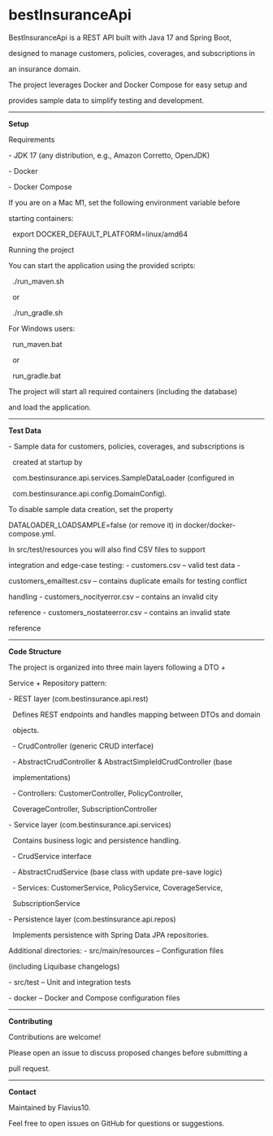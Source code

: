 # **bestInsuranceApi**



BestInsuranceApi is a REST API built with Java 17 and Spring Boot,

designed to manage customers, policies, coverages, and subscriptions in

an insurance domain.

The project leverages Docker and Docker Compose for easy setup and

provides sample data to simplify testing and development.



------------------------------------------------------------------------



**Setup**



Requirements



\-   JDK 17 (any distribution, e.g., Amazon Corretto, OpenJDK)

\-   Docker

\-   Docker Compose



If you are on a Mac M1, set the following environment variable before

starting containers:



&nbsp;   export DOCKER\_DEFAULT\_PLATFORM=linux/amd64



Running the project



You can start the application using the provided scripts:



&nbsp;   ./run\_maven.sh

&nbsp;   or

&nbsp;   ./run\_gradle.sh



For Windows users:



&nbsp;   run\_maven.bat

&nbsp;   or

&nbsp;   run\_gradle.bat



The project will start all required containers (including the database)

and load the application.



------------------------------------------------------------------------



**Test Data**



\-   Sample data for customers, policies, coverages, and subscriptions is

&nbsp;   created at startup by

&nbsp;   com.bestinsurance.api.services.SampleDataLoader (configured in

&nbsp;   com.bestinsurance.api.config.DomainConfig).



To disable sample data creation, set the property

DATALOADER\_LOADSAMPLE=false (or remove it) in docker/docker-compose.yml.



In src/test/resources you will also find CSV files to support

integration and edge-case testing: - customers.csv – valid test data -

customers\_emailtest.csv – contains duplicate emails for testing conflict

handling - customers\_nocityerror.csv – contains an invalid city

reference - customers\_nostateerror.csv – contains an invalid state

reference



------------------------------------------------------------------------



**Code Structure**



The project is organized into three main layers following a DTO +

Service + Repository pattern:



\-   REST layer (com.bestinsurance.api.rest)

&nbsp;   Defines REST endpoints and handles mapping between DTOs and domain

&nbsp;   objects.

&nbsp;   -   CrudController (generic CRUD interface)

&nbsp;   -   AbstractCrudController \& AbstractSimpleIdCrudController (base

&nbsp;       implementations)

&nbsp;   -   Controllers: CustomerController, PolicyController,

&nbsp;       CoverageController, SubscriptionController

\-   Service layer (com.bestinsurance.api.services)

&nbsp;   Contains business logic and persistence handling.

&nbsp;   -   CrudService interface

&nbsp;   -   AbstractCrudService (base class with update pre-save logic)

&nbsp;   -   Services: CustomerService, PolicyService, CoverageService,

&nbsp;       SubscriptionService

\-   Persistence layer (com.bestinsurance.api.repos)

&nbsp;   Implements persistence with Spring Data JPA repositories.



Additional directories: - src/main/resources – Configuration files

(including Liquibase changelogs)

\- src/test – Unit and integration tests

\- docker – Docker and Compose configuration files



------------------------------------------------------------------------



**Contributing**



Contributions are welcome!

Please open an issue to discuss proposed changes before submitting a

pull request.



------------------------------------------------------------------------



**Contact**



Maintained by Flavius10.

Feel free to open issues on GitHub for questions or suggestions.



